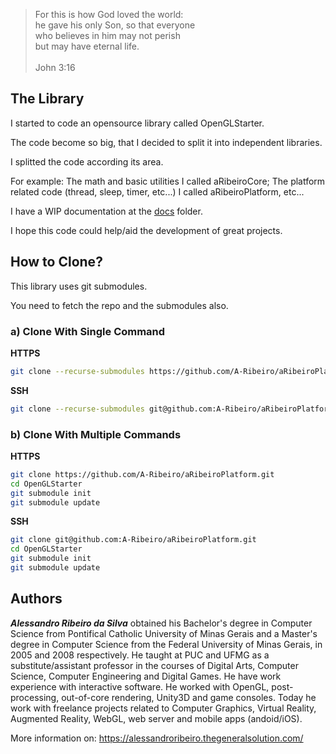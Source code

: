 > For this is how God loved the world:  
he gave his only Son, so that everyone  
who believes in him may not perish  
but may have eternal life.  
  \
John 3:16

## The Library

I started to code an opensource library called OpenGLStarter.

The code become so big, that I decided to split it into independent libraries.

I splitted the code according its area.

For example: The math and basic utilities I called aRibeiroCore; The platform related code (thread, sleep, timer, etc...) I called aRibeiroPlatform, etc...

I have a WIP documentation at the [docs](docs/index.md) folder.

I hope this code could help/aid the development of great projects.

## How to Clone?

This library uses git submodules.

You need to fetch the repo and the submodules also.

### a) Clone With Single Command

__HTTPS__

```bash
git clone --recurse-submodules https://github.com/A-Ribeiro/aRibeiroPlatform.git
```

__SSH__

```bash
git clone --recurse-submodules git@github.com:A-Ribeiro/aRibeiroPlatform.git
```

### b) Clone With Multiple Commands

__HTTPS__

```bash
git clone https://github.com/A-Ribeiro/aRibeiroPlatform.git
cd OpenGLStarter
git submodule init
git submodule update
```

__SSH__

```bash
git clone git@github.com:A-Ribeiro/aRibeiroPlatform.git
cd OpenGLStarter
git submodule init
git submodule update
```

## Authors

***Alessandro Ribeiro da Silva*** obtained his Bachelor's degree in Computer Science from Pontifical Catholic 
University of Minas Gerais and a Master's degree in Computer Science from the Federal University of Minas Gerais, 
in 2005 and 2008 respectively. He taught at PUC and UFMG as a substitute/assistant professor in the courses 
of Digital Arts, Computer Science, Computer Engineering and Digital Games. He have work experience with interactive
software. He worked with OpenGL, post-processing, out-of-core rendering, Unity3D and game consoles. Today 
he work with freelance projects related to Computer Graphics, Virtual Reality, Augmented Reality, WebGL, web server 
and mobile apps (andoid/iOS).

More information on: https://alessandroribeiro.thegeneralsolution.com/